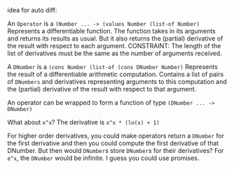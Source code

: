 idea for auto diff:

An `Operator` is a `(Number ... -> (values Number (list-of Number)`
Represents a differentiable function. The function takes in its arguments and returns its results as usual. But it also returns the (partial) derivative of the result with respect to each argument.
CONSTRAINT: The length of the list of derivatives must be the same as the number of arguments received.

A `DNumber` is a `(cons Number (list-of (cons DNumber Number)`
Represents the result of a differentiable arithmetic computation. Contains a list of pairs of `DNumbers` and derivatives representing arguments to this computation and the (partial) derivative of the result with respect to that argument.

An operator can be wrapped to form a function of type `(DNumber ... -> DNumber)`


What about `x^x`?
The derivative is `x^x * (ln(x) + 1)`

For higher order derivatives, you could make operators return a `DNumber` for the first derivative and then you could compute the first derivative of that DNumber. But then would `DNumber`s store `DNumber`s for their derivatives? For `e^x`, the `DNumber` would be infinite. I guess you could use promises.

